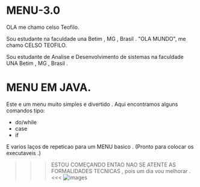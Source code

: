 # MENU-3.0

OLA me chamo celso  Teofilo.

Sou estudante na faculdade una Betim , MG , Brasil .
"OLA MUNDO",  me chamo CELSO TEOFILO.

Sou estudante de Analise e Desenvolvimento de sistemas na faculdade UNA  Betim , MG , Brasil .

# MENU EM JAVA.

Este e um menu muito simples e divertido . Aqui encontramos alguns comandos tipo:

* do/while
*  case
* if 

E varios laços de repeticao para um  MENU basico . (Pronto para colocar os executaveis .)


>>>  ESTOU COMEÇANDO ENTAO NAO SE ATENTE AS FORMALIDADES TECNICAS , pois um dia vou melhorar .<<< 
![images](https://user-images.githubusercontent.com/90398200/138511146-0a7a5dcb-0855-4101-90fd-1253ebbd2825.jpeg)
